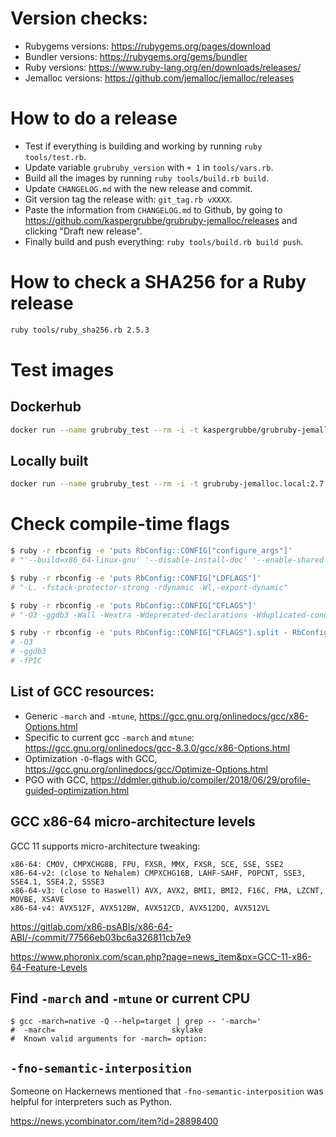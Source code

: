 # Version checks:
- Rubygems versions: https://rubygems.org/pages/download
- Bundler versions: https://rubygems.org/gems/bundler
- Ruby versions: https://www.ruby-lang.org/en/downloads/releases/
- Jemalloc versions: https://github.com/jemalloc/jemalloc/releases

# How to do a release
- Test if everything is building and working by running `ruby tools/test.rb`.
- Update variable `grubruby_version` with `+ 1` in `tools/vars.rb`.
- Build all the images by running `ruby tools/build.rb build`.
- Update `CHANGELOG.md` with the new release and commit.
- Git version tag the release with: `git_tag.rb vXXXX`.
- Paste the information from `CHANGELOG.md` to Github, by going to https://github.com/kaspergrubbe/grubruby-jemalloc/releases and clicking "Draft new release".
- Finally build and push everything: `ruby tools/build.rb build push`.

# How to check a SHA256 for a Ruby release

```bash
ruby tools/ruby_sha256.rb 2.5.3
```

# Test images

## Dockerhub

```bash
docker run --name grubruby_test --rm -i -t kaspergrubbe/grubruby-jemalloc:2.7.0.8020 /bin/bash
```

## Locally built

```bash
docker run --name grubruby_test --rm -i -t grubruby-jemalloc.local:2.7.0.8020 /bin/bash
```

# Check compile-time flags

```bash
$ ruby -r rbconfig -e 'puts RbConfig::CONFIG["configure_args"]'
# "'--build=x86_64-linux-gnu' '--disable-install-doc' '--enable-shared' 'build_alias=x86_64-linux-gnu'"

$ ruby -r rbconfig -e 'puts RbConfig::CONFIG["LDFLAGS"]'
# "-L. -fstack-protector-strong -rdynamic -Wl,-export-dynamic"

$ ruby -r rbconfig -e 'puts RbConfig::CONFIG["CFLAGS"]'
# "-O3 -ggdb3 -Wall -Wextra -Wdeprecated-declarations -Wduplicated-cond -Wimplicit-function-declaration -Wimplicit-int -Wmisleading-indentation -Wpointer-arith -Wwrite-strings -Wimplicit-fallthrough=0 -Wmissing-noreturn -Wno-cast-function-type -Wno-constant-logical-operand -Wno-long-long -Wno-missing-field-initializers -Wno-overlength-strings -Wno-packed-bitfield-compat -Wno-parentheses-equality -Wno-self-assign -Wno-tautological-compare -Wno-unused-parameter -Wno-unused-value -Wsuggest-attribute=format -Wsuggest-attribute=noreturn -Wunused-variable  -fPIC"

$ ruby -r rbconfig -e 'puts RbConfig::CONFIG["CFLAGS"].split - RbConfig::CONFIG["warnflags"].split'
# -O3
# -ggdb3
# -fPIC
```

## List of GCC resources:

- Generic `-march` and `-mtune`, https://gcc.gnu.org/onlinedocs/gcc/x86-Options.html
- Specific to current gcc `-march` and `mtune`: https://gcc.gnu.org/onlinedocs/gcc-8.3.0/gcc/x86-Options.html 
- Optimization `-O`-flags with GCC, https://gcc.gnu.org/onlinedocs/gcc/Optimize-Options.html
- PGO with GCC, https://ddmler.github.io/compiler/2018/06/29/profile-guided-optimization.html

## GCC x86-64 micro-architecture levels

GCC 11 supports micro-architecture tweaking:

```
x86-64: CMOV, CMPXCHG8B, FPU, FXSR, MMX, FXSR, SCE, SSE, SSE2
x86-64-v2: (close to Nehalem) CMPXCHG16B, LAHF-SAHF, POPCNT, SSE3, SSE4.1, SSE4.2, SSSE3
x86-64-v3: (close to Haswell) AVX, AVX2, BMI1, BMI2, F16C, FMA, LZCNT, MOVBE, XSAVE
x86-64-v4: AVX512F, AVX512BW, AVX512CD, AVX512DQ, AVX512VL
```

https://gitlab.com/x86-psABIs/x86-64-ABI/-/commit/77566eb03bc6a326811cb7e9

https://www.phoronix.com/scan.php?page=news_item&px=GCC-11-x86-64-Feature-Levels

## Find `-march` and `-mtune` or current CPU

```
$ gcc -march=native -Q --help=target | grep -- '-march='
#  -march=                     		skylake
#  Known valid arguments for -march= option:
```

## `-fno-semantic-interposition`

Someone on Hackernews mentioned that `-fno-semantic-interposition` was helpful for interpreters such as Python.

https://news.ycombinator.com/item?id=28898400
